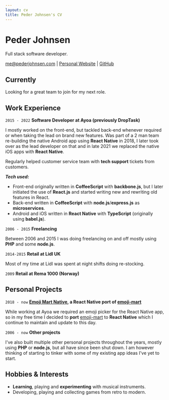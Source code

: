 ```yaml
---
layout: cv
title: Peder Johnsen's CV
---
```

# Peder Johnsen
Full stack software developer.

<div id="webaddress">
<a href="mailto:me@pederjohnsen.com">me@pederjohnsen.com</a>
| <a href="https://pederjohnsen.com">Personal Website</a> | <a href="https://github.com/pederjohnsen">GitHub</a>
</div>

## Currently
Looking for a great team to join for my next role.

## Work Experience
`2015 - 2022`
__Software Developer at Ayoa (previously DropTask)__

I mostly worked on the front-end, but tackled back-end whenever required or when taking the lead on brand new features.
Was part of a 2 man team re-building the native Android app using __React Native__ in 2018,
I later took over as the lead developer on that and in late 2021 we replaced the native iOS apps with __React Native__.

Regularly helped customer service team with __tech support__ tickets from customers.

___Tech used:___

- Front-end originally written in __CoffeeScript__ with __backbone.js__, but I later initiated the use of __React.js__ and started writing new and rewriting old features in React.
- Back-end written in __CoffeeScript__ with __node.js__/__express.js__ as __microservices__.
- Android and iOS written in __React Native__ with __TypeScript__ (originally using __babel.js__).

`2006 - 2015`
__Freelancing__

Between 2006 and 2015 I was doing freelancing on and off mostly using __PHP__ and some __node.js__.

`2014-2015`
__Retail at Lidl UK__

Most of my time at Lidl was spent at night shifts doing re-stocking.

`2009`
__Retail at Rema 1000 (Norway)__

## Personal Projects
`2018 - now`
__[Emoji Mart Native](https://github.com/tunoltd/emoji-mart-native), a React Native port of [emoji-mart](https://github.com/missive/emoji-mart/tree/v3.0.1)__

While working at Ayoa we required an emoji picker for the React Native app, so in my free time I decided to __port__ [emoji-mart](https://github.com/missive/emoji-mart/tree/v3.0.1) to __React Native__ which I continue to maintain and update to this day.

`2006 - now`
__Other projects__

I've also built multiple other personal projects throughout the years, mostly using __PHP__ or __node.js__, but all have since been shut down.
I am however thinking of starting to tinker with some of my existing app ideas I've yet to start.

## Hobbies & Interests
- __Learning__, playing and __experimenting__ with musical instruments.
- Developing, playing and collecting games from retro to modern.

<!-- ### Footer
Last updated: August 2022 -->
